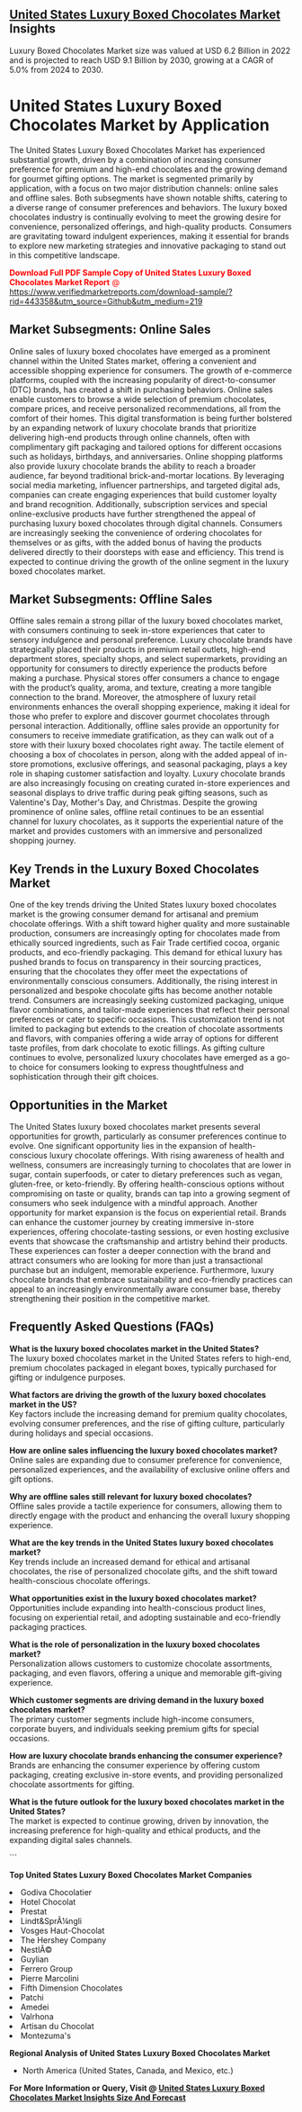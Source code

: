 <h2><a href="https://www.verifiedmarketreports.com/download-sample/?rid=443358&amp;utm_source=Github&amp;utm_medium=219" target="_blank">United States Luxury Boxed Chocolates Market</a> Insights</h2><p>Luxury Boxed Chocolates Market size was valued at USD 6.2 Billion in 2022 and is projected to reach USD 9.1 Billion by 2030, growing at a CAGR of 5.0% from 2024 to 2030.</p><p> <h1>United States Luxury Boxed Chocolates Market by Application</h1> <p>The United States Luxury Boxed Chocolates Market has experienced substantial growth, driven by a combination of increasing consumer preference for premium and high-end chocolates and the growing demand for gourmet gifting options. The market is segmented primarily by application, with a focus on two major distribution channels: online sales and offline sales. Both subsegments have shown notable shifts, catering to a diverse range of consumer preferences and behaviors. The luxury boxed chocolates industry is continually evolving to meet the growing desire for convenience, personalized offerings, and high-quality products. Consumers are gravitating toward indulgent experiences, making it essential for brands to explore new marketing strategies and innovative packaging to stand out in this competitive landscape. <p><span class=""><span style="color: #ff0000;"><strong>Download Full PDF Sample Copy of United States Luxury Boxed Chocolates Market Report</strong> @ </span><a href="https://www.verifiedmarketreports.com/download-sample/?rid=443358&amp;utm_source=Github&amp;utm_medium=219" target="_blank">https://www.verifiedmarketreports.com/download-sample/?rid=443358&amp;utm_source=Github&amp;utm_medium=219</a></span></p></p> <h2>Market Subsegments: Online Sales</h2> <p>Online sales of luxury boxed chocolates have emerged as a prominent channel within the United States market, offering a convenient and accessible shopping experience for consumers. The growth of e-commerce platforms, coupled with the increasing popularity of direct-to-consumer (DTC) brands, has created a shift in purchasing behaviors. Online sales enable customers to browse a wide selection of premium chocolates, compare prices, and receive personalized recommendations, all from the comfort of their homes. This digital transformation is being further bolstered by an expanding network of luxury chocolate brands that prioritize delivering high-end products through online channels, often with complimentary gift packaging and tailored options for different occasions such as holidays, birthdays, and anniversaries. Online shopping platforms also provide luxury chocolate brands the ability to reach a broader audience, far beyond traditional brick-and-mortar locations. By leveraging social media marketing, influencer partnerships, and targeted digital ads, companies can create engaging experiences that build customer loyalty and brand recognition. Additionally, subscription services and special online-exclusive products have further strengthened the appeal of purchasing luxury boxed chocolates through digital channels. Consumers are increasingly seeking the convenience of ordering chocolates for themselves or as gifts, with the added bonus of having the products delivered directly to their doorsteps with ease and efficiency. This trend is expected to continue driving the growth of the online segment in the luxury boxed chocolates market. <h2>Market Subsegments: Offline Sales</h2> <p>Offline sales remain a strong pillar of the luxury boxed chocolates market, with consumers continuing to seek in-store experiences that cater to sensory indulgence and personal preference. Luxury chocolate brands have strategically placed their products in premium retail outlets, high-end department stores, specialty shops, and select supermarkets, providing an opportunity for consumers to directly experience the products before making a purchase. Physical stores offer consumers a chance to engage with the product’s quality, aroma, and texture, creating a more tangible connection to the brand. Moreover, the atmosphere of luxury retail environments enhances the overall shopping experience, making it ideal for those who prefer to explore and discover gourmet chocolates through personal interaction. Additionally, offline sales provide an opportunity for consumers to receive immediate gratification, as they can walk out of a store with their luxury boxed chocolates right away. The tactile element of choosing a box of chocolates in person, along with the added appeal of in-store promotions, exclusive offerings, and seasonal packaging, plays a key role in shaping customer satisfaction and loyalty. Luxury chocolate brands are also increasingly focusing on creating curated in-store experiences and seasonal displays to drive traffic during peak gifting seasons, such as Valentine's Day, Mother's Day, and Christmas. Despite the growing prominence of online sales, offline retail continues to be an essential channel for luxury chocolates, as it supports the experiential nature of the market and provides customers with an immersive and personalized shopping journey. <h2>Key Trends in the Luxury Boxed Chocolates Market</h2> <p>One of the key trends driving the United States luxury boxed chocolates market is the growing consumer demand for artisanal and premium chocolate offerings. With a shift toward higher quality and more sustainable production, consumers are increasingly opting for chocolates made from ethically sourced ingredients, such as Fair Trade certified cocoa, organic products, and eco-friendly packaging. This demand for ethical luxury has pushed brands to focus on transparency in their sourcing practices, ensuring that the chocolates they offer meet the expectations of environmentally conscious consumers. Additionally, the rising interest in personalized and bespoke chocolate gifts has become another notable trend. Consumers are increasingly seeking customized packaging, unique flavor combinations, and tailor-made experiences that reflect their personal preferences or cater to specific occasions. This customization trend is not limited to packaging but extends to the creation of chocolate assortments and flavors, with companies offering a wide array of options for different taste profiles, from dark chocolate to exotic fillings. As gifting culture continues to evolve, personalized luxury chocolates have emerged as a go-to choice for consumers looking to express thoughtfulness and sophistication through their gift choices. <h2>Opportunities in the Market</h2> <p>The United States luxury boxed chocolates market presents several opportunities for growth, particularly as consumer preferences continue to evolve. One significant opportunity lies in the expansion of health-conscious luxury chocolate offerings. With rising awareness of health and wellness, consumers are increasingly turning to chocolates that are lower in sugar, contain superfoods, or cater to dietary preferences such as vegan, gluten-free, or keto-friendly. By offering health-conscious options without compromising on taste or quality, brands can tap into a growing segment of consumers who seek indulgence with a mindful approach. Another opportunity for market expansion is the focus on experiential retail. Brands can enhance the customer journey by creating immersive in-store experiences, offering chocolate-tasting sessions, or even hosting exclusive events that showcase the craftsmanship and artistry behind their products. These experiences can foster a deeper connection with the brand and attract consumers who are looking for more than just a transactional purchase but an indulgent, memorable experience. Furthermore, luxury chocolate brands that embrace sustainability and eco-friendly practices can appeal to an increasingly environmentally aware consumer base, thereby strengthening their position in the competitive market. <h2>Frequently Asked Questions (FAQs)</h2> <p><strong>What is the luxury boxed chocolates market in the United States?</strong><br> The luxury boxed chocolates market in the United States refers to high-end, premium chocolates packaged in elegant boxes, typically purchased for gifting or indulgence purposes.</p> <p><strong>What factors are driving the growth of the luxury boxed chocolates market in the US?</strong><br> Key factors include the increasing demand for premium quality chocolates, evolving consumer preferences, and the rise of gifting culture, particularly during holidays and special occasions.</p> <p><strong>How are online sales influencing the luxury boxed chocolates market?</strong><br> Online sales are expanding due to consumer preference for convenience, personalized experiences, and the availability of exclusive online offers and gift options.</p> <p><strong>Why are offline sales still relevant for luxury boxed chocolates?</strong><br> Offline sales provide a tactile experience for consumers, allowing them to directly engage with the product and enhancing the overall luxury shopping experience.</p> <p><strong>What are the key trends in the United States luxury boxed chocolates market?</strong><br> Key trends include an increased demand for ethical and artisanal chocolates, the rise of personalized chocolate gifts, and the shift toward health-conscious chocolate offerings.</p> <p><strong>What opportunities exist in the luxury boxed chocolates market?</strong><br> Opportunities include expanding into health-conscious product lines, focusing on experiential retail, and adopting sustainable and eco-friendly packaging practices.</p> <p><strong>What is the role of personalization in the luxury boxed chocolates market?</strong><br> Personalization allows customers to customize chocolate assortments, packaging, and even flavors, offering a unique and memorable gift-giving experience.</p> <p><strong>Which customer segments are driving demand in the luxury boxed chocolates market?</strong><br> The primary customer segments include high-income consumers, corporate buyers, and individuals seeking premium gifts for special occasions.</p> <p><strong>How are luxury chocolate brands enhancing the consumer experience?</strong><br> Brands are enhancing the consumer experience by offering custom packaging, creating exclusive in-store events, and providing personalized chocolate assortments for gifting.</p> <p><strong>What is the future outlook for the luxury boxed chocolates market in the United States?</strong><br> The market is expected to continue growing, driven by innovation, the increasing preference for high-quality and ethical products, and the expanding digital sales channels.</p> ```</p><p><strong>Top United States Luxury Boxed Chocolates Market Companies</strong></p><div data-test-id=""><p><li>Godiva Chocolatier</li><li> Hotel Chocolat</li><li> Prestat</li><li> Lindt&SprÃ¼ngli</li><li> Vosges Haut-Chocolat</li><li> The Hershey Company</li><li> NestlÃ©</li><li> Guylian</li><li> Ferrero Group</li><li> Pierre Marcolini</li><li> Fifth Dimension Chocolates</li><li> Patchi</li><li> Amedei</li><li> Valrhona</li><li> Artisan du Chocolat</li><li> Montezuma's</li></p><div><strong>Regional Analysis of&nbsp;United States Luxury Boxed Chocolates Market</strong></div><ul><li dir="ltr"><p dir="ltr">North America&nbsp;(United States, Canada, and Mexico, etc.)</p></li></ul><p><strong>For More Information or Query, Visit @&nbsp;</strong><strong><a href="https://www.verifiedmarketreports.com/product/luxury-boxed-chocolates-market/?utm_source=Github&amp;utm_medium=219" target="_blank">United States Luxury Boxed Chocolates Market Insights Size And Forecast</a></strong></p></div>
